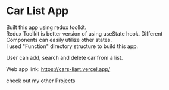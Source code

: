 # Car List App

Built this app using redux toolkit.  
Redux Toolkit is better version of using useState hook. Different Components can easily utilize other states.  
I used "Function" directory structure to build this app.  

User can add, search and delete car from a list.  

Web app link:   https://cars-liart.vercel.app/

check out my other Projects